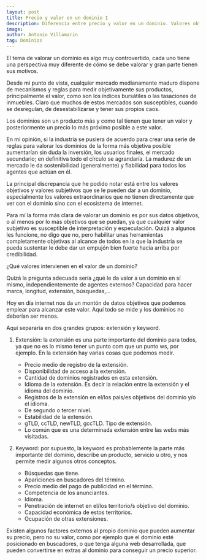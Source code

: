```yaml
---
layout: post
title: Precio y valor en un dominio I
description: Diferencia entre precio y valor en un dominio. Valores objetivos y subjetivos.
image: 
author: Antonio Villamarin
tag: Dominios
---
```


El tema de valorar un dominio es algo muy controvertido, cada uno tiene una perspectiva muy diferente de cómo se debe valorar y gran parte tienen sus motivos.

Desde mi punto de vista, cualquier mercado medianamente maduro dispone de mecanismos y reglas para medir objetivamente sus productos, principalmente el valor, como son los índices bursátiles o las tasaciones de inmuebles. Claro que muchos de estos mercados son susceptibles, cuando se desregulan, de desestabilizarse y tener sus propios caos.

Los dominios son un producto más y como tal tienen que tener un valor y posteriormente un precio lo más próximo posible a este valor.

En mi opinión, si la industria se pusiera de acuerdo para crear una serie de reglas para valorar los dominios de la forma más objetiva posible aumentarían sin duda la inversión, los usuarios finales, el mercado secundario; en definitiva todo el círculo se agrandaría. La madurez de un mercado le da sostenibilidad (generalmente) y fiabilidad para todos los agentes que actúan en él.

La principal discrepancia que he podido notar está entre los valores objetivos y valores subjetivos que se le pueden dar a un dominio, especialmente los valores extraordinarios que no tienen directamente que ver con el dominio sino con el ecosistema de internet.

Para mí la forma más clara de valorar un dominio es por sus datos objetivos, o al menos por lo más objetivos que se puedan, ya que cualquier valor subjetivo es susceptible de interpretación y especulación. Quizá a algunos les funcione, no digo que no, pero habilitar unas herramientas completamente objetivas al alcance de todos en la que la industria se pueda sustentar le debe dar un empujón bien fuerte hacia arriba por credibilidad.

¿Qué valores intervienen en el valor de un dominio?

Quizá la pregunta adecuada sería ¿qué le da valor a un dominio en sí mismo, independientemente de agentes externos? Capacidad para hacer marca, longitud, extensión, búsquedas,...

Hoy en día internet nos da un montón de datos objetivos que podemos emplear para alcanzar este valor. Aquí todo se mide y los dominios no deberían ser menos.

Aquí separaría en dos grandes grupos: extensión y keyword.

1. Extensión: la extensión es una parte importante del dominio para todos, ya que no es lo mismo tener un punto com que un punto ws, por ejemplo. En la extensión hay varias cosas que podemos medir.

    - Precio medio de registro de la extensión.
    - Disponibilidad de acceso a la extensión.
    - Cantidad de dominios registrados en esta extensión.
    - Idioma de la extensión. Es decir la relación entre la extensión y el idioma del dominio.
    - Registros de la extensión en el/los pais/es objetivos del dominio y/o el idioma.
    - De segundo o tercer nivel.
    - Estabilidad de la extensión.
    - gTLD, ccTLD, newTLD, gccTLD. Tipo de extensión.
    - Lo común que es una determinada extensión entre las webs más visitadas.

2. Keyword: por supuesto, la keyword es probablemente la parte más importante del dominio, describe un producto, servicio u otro, y nos permite medir algunos otros conceptos.

    - Búsquedas que tiene.
    - Apariciones en buscadores del término.
    - Precio medio del pago de publicidad en el término.
    - Competencia de los anunciantes.
    - Idioma.
    - Penetración de internet en el/los territorio/s objetivo del dominio.
    - Capacidad económica de estos territorios.
    - Ocupación de otras extensiones.

Existen algunos factores externos al propio dominio que pueden aumentar su precio, pero no su valor, como por ejemplo que el dominio esté posicionado en buscadores, o que tenga alguna web desarrollada, que pueden convertirse en extras al dominio para conseguir un precio superior.

